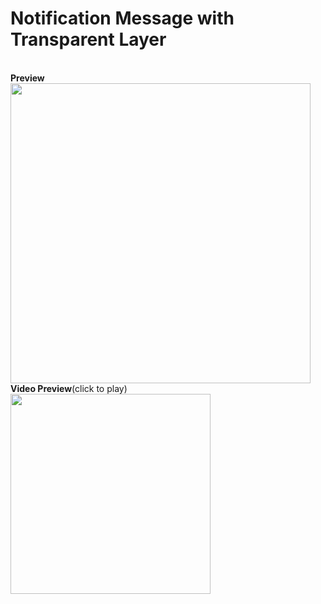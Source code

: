 # Notification Message with Transparent Layer
<br/><strong>Preview</strong><br/>
<img src="http://cdn.unydevelopernetwork.com/github/arduino-lcd/photo6165637158312978480.jpg" width="480">
<br/><strong>Video Preview</strong>(click to play)<br/>
<a href="https://youtu.be/zoeMJ-vysOY" target="_blank"><img src="http://cdn.unydevelopernetwork.com/github/arduino-lcd/photo6165637158312978480.jpg" width="320"></a>
